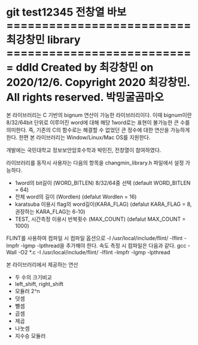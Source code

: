 git test12345 전창열 바보
========================== 최강창민 library ===========================
 ddld
   Created by 최강창민 on 2020/12/6.
   Copyright 2020 최강창민. All rights reserved.
박밍굴곰마오
=====================================================================

 본 라이브러리는 C 기반의 bignum 연산이 가능한 라이브러리이다. 이때 bignum이란 8/32/64bit 단위로 이루어진 word에 대해 해당 1word로는 표현이 불가능한 큰 수를 의미한다. 즉, 기존의 C의 함수로는 해결할 수 없었던 큰 정수에 대한 연산을 가능하게 한다. 한편 본 라이브러리는 Window/Linux/Mac OS를 지원한다.

개발에는 국민대학교 정보보안암호수학과 박민진, 전창열이 참여하였다.

라이브러리를 동작시 사용자는 다음의 항목을 changmin_library.h 파일에서 설정 가능하다.
- 1word의 bit길이 (WORD_BITLEN)
    8/32/64중 선택 (default WORD_BITLEN = 64)
- 전체 word의 길이 (Wordlen)
    (defalut Wordlen = 16)
- karatsuba 이용시 flag의 word길이(KARA_FLAG)
    (defalut KARA_FLAG = 8, 권장하는 KARA_FLAG는 6-10)
- TEST, 시간측정 이용시 반복횟수 (MAX_COUNT)
    (defalut MAX_COUNT = 1000)

FLINT를 사용하여 컴파일 시 컴파일 옵션으로 -I /usr/local/include/flint/ -lflint -lmpfr -lgmp -lpthread을 추가해야 한다. 
속도 측정 시 컴파일은 다음과 같다.
gcc -Wall -O2 *.c -I /usr/local/include/flint/ -lflint -lmpfr -lgmp -lpthread

본 라이브러리에서 제공하는 연산 
 - 두 수의 크기비교 
 - left_shift, right_shift
 - 모듈러 2^n
 - 덧셈
 - 뺄셈
 - 곱셈
 - 제곱
 - 나눗셈
 - 지수승 모듈러
